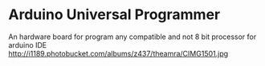 Arduino Universal Programmer
============================

An hardware board for program any compatible and not 8 bit processor for arduino IDE
http://i1189.photobucket.com/albums/z437/theamra/CIMG1501.jpg
